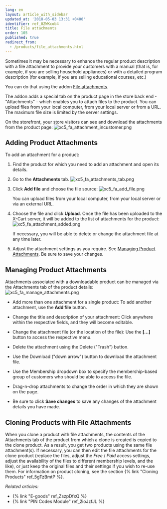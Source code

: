 ```yaml
---
lang: en
layout: article_with_sidebar
updated_at: '2018-05-03 13:31 +0400'
identifier: ref_0ZWKcob4
title: File attachments
order: 105
published: true
redirect_from:
  - /products/file_attachments.html
---
```

Sometimes it may be necessary to enhance the regular product description with a file attachment to provide your customers with a manual (that is, for example, if you are selling household appliances) or with a detailed program description (for example, if you are selling educational courses, etc.)

You can do that using the addon [File attachments](https://market.x-cart.com/addons/file-attachments.html). 

The addon adds a special tab on the product page in the store back end -  "Attachments" - which enables you to attach files to the product. You can upload files from your local computer, from your local server or from a URL. The maximum file size is limited by the server settings.

On the storefront, your store visitors can see and download the attachments from the product page:
   ![xc5_fa_attachment_incustomer.png]({{site.baseurl}}/attachments/ref_0ZWKcob4/xc5_fa_attachment_incustomer.png)

## Adding Product Attachments

To add an attachment for a product:

1. Find the product for which you need to add an attachment and open its details.

2. Go to the **Attachments** tab. 
   ![xc5_fa_attachments_tab.png]({{site.baseurl}}/attachments/ref_0ZWKcob4/xc5_fa_attachments_tab.png)

3. Click **Add file** and choose the file source:
   ![xc5_fa_add_file.png]({{site.baseurl}}/attachments/ref_0ZWKcob4/xc5_fa_add_file.png)

   You can upload files from your local computer, from your local server or via an external URL. 

4. Choose the file and click **Upload**.  Once the file has been uploaded to the X-Cart server, it will be added to the list of attachments for the product:
   ![xc5_fa_attachment_added.png]({{site.baseurl}}/attachments/ref_0ZWKcob4/xc5_fa_attachment_added.png)

   If necessary, you will be able to delete or change the attachment file at any time later.

5. Adjust the attachment settings as you require. See [Managing Product Attachments](#managing-product-attachments). Be sure to save your changes.

## Managing Product Attachments

Attachments associated with a downloadable product can be managed via the Attachments tab of the product details:
   ![xc5_fa_manage_attachments.png]({{site.baseurl}}/attachments/ref_0ZWKcob4/xc5_fa_manage_attachments.png)

   * Add more than one attachment for a single product: To add another attachment, use the **Add file** button.
   
   * Change the title and description of your attachment: Click anywhere within the respective fields, and they will become editable.
   
   * Change the attachment file (or the location of the file): Use the **[...]** button to access the respective menu.
     
   * Delete the attachment using the Delete ("Trash") button.
   
   * Use the Download ("down arrow") button to download the attachment file.
   
   * Use the Membership dropdown box to specify the membership-based group of customers who should be able to access the file.
   
   * Drag-n-drop attachments to change the order in which they are shown on the page.
   
   * Be sure to click **Save changes** to save any changes of the attachment details you have made.

## Cloning Products with File Attachments
When you clone a product with file attachments, the contents of the Attachments tab of the product from which a clone is created is copied to the clone product. As a result, you get two products using the same file attachment(s). If necessary, you can then edit the file attachments for the clone product (replace the files, adjust the _Free_ / _Paid_ access settings, adjust the availability of the files to different membership levels, and the like), or just keep the original files and their settings if you wish to re-use them. For information on product cloning, see the section {% link "Cloning Products" ref_5gTzBmtP %}.
   
  
  _Related articles:_
     
  * {% link "E-goods" ref_ZszpDfxQ %}
  * {% link "PIN Codes Module" ref_2ioJzfJL %}
